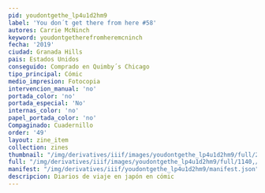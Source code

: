 ```yaml
---
pid: youdontgethe_lp4u1d2hm9
label: 'You don´t get there from here #58'
autores: Carrie McNinch
keyword: youdontgetherefromheremcninch
fecha: '2019'
ciudad: Granada Hills
pais: Estados Unidos
conseguido: Comprado en Quimby´s Chicago
tipo_principal: Cómic
medio_impresion: Fotocopia
intervencion_manual: 'no'
portada_color: 'no'
portada_especial: 'No'
internas_color: 'no'
papel_portada_color: 'no'
Compaginado: Cuadernillo
order: '49'
layout: zine_item
collection: zines
thumbnail: "/img/derivatives/iiif/images/youdontgethe_lp4u1d2hm9/full/250,/0/default.jpg"
full: "/img/derivatives/iiif/images/youdontgethe_lp4u1d2hm9/full/1140,/0/default.jpg"
manifest: "/img/derivatives/iiif/youdontgethe_lp4u1d2hm9/manifest.json"
descripcion: Diarios de viaje en japón en cómic
---
```

